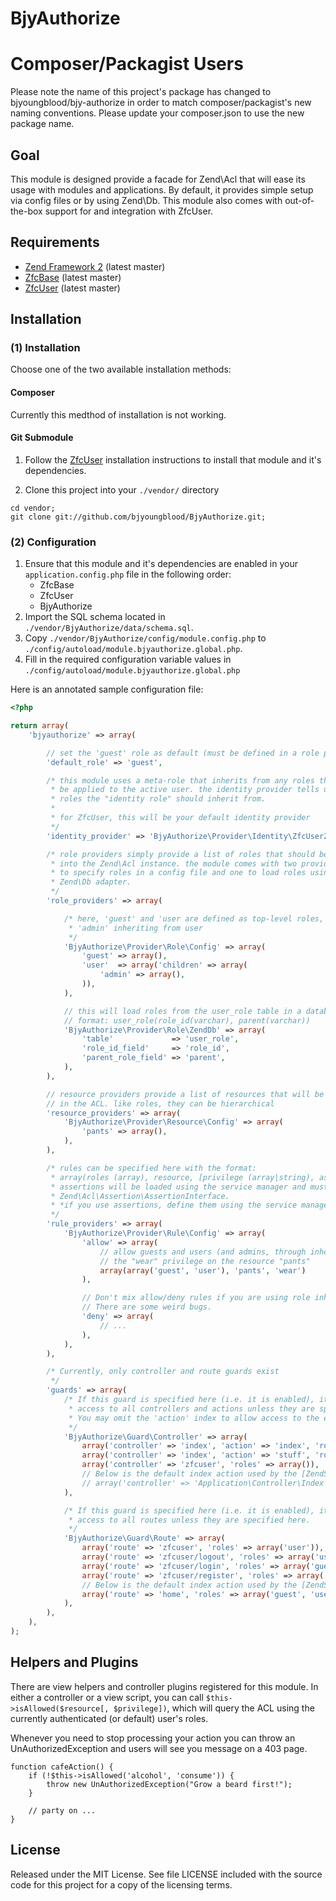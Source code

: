 BjyAuthorize
============

Composer/Packagist Users
========================

Please note the name of this project's package has changed to bjyoungblood/bjy-authorize
in order to match composer/packagist's new naming conventions. Please update your composer.json
to use the new package name.

Goal
----
This module is designed provide a facade for Zend\Acl that will ease
its usage with modules and applications. By default, it provides simple
setup via config files or by using Zend\Db. This module also comes with
out-of-the-box support for and integration with ZfcUser.

Requirements
------------
* [Zend Framework 2](https://github.com/zendframework/zf2) (latest master)
* [ZfcBase](https://github.com/ZF-Commons/ZfcBase) (latest master)
* [ZfcUser](https://github.com/ZF-Commons/ZfcUser) (latest master)

Installation
------------
### (1) Installation

Choose one of the two available installation methods:

#### Composer

Currently this medthod of installation is not working.

#### Git Submodule

1. Follow the [ZfcUser](https://github.com/ZF-Commons/ZfcUser) installation instructions to install that module and it's dependencies.

2. Clone this project into your `./vendor/` directory
```
cd vendor;
git clone git://github.com/bjyoungblood/BjyAuthorize.git;
```

###  (2) Configuration

1. Ensure that this module and it's dependencies are enabled in your `application.config.php` file in the following order:
    * ZfcBase
    * ZfcUser
    * BjyAuthorize
3. Import the SQL schema located in `./vendor/BjyAuthorize/data/schema.sql`.
4. Copy `./vendor/BjyAuthorize/config/module.config.php` to
   `./config/autoload/module.bjyauthorize.global.php`.
5. Fill in the required configuration variable values in  `./config/autoload/module.bjyauthorize.global.php`

Here is an annotated sample configuration file:
```php
<?php

return array(
    'bjyauthorize' => array(

        // set the 'guest' role as default (must be defined in a role provider)
        'default_role' => 'guest',

        /* this module uses a meta-role that inherits from any roles that should
         * be applied to the active user. the identity provider tells us which
         * roles the "identity role" should inherit from.
         *
         * for ZfcUser, this will be your default identity provider
         */
        'identity_provider' => 'BjyAuthorize\Provider\Identity\ZfcUserZendDb',

        /* role providers simply provide a list of roles that should be inserted
         * into the Zend\Acl instance. the module comes with two providers, one
         * to specify roles in a config file and one to load roles using a
         * Zend\Db adapter.
         */
        'role_providers' => array(

            /* here, 'guest' and 'user are defined as top-level roles, with
             * 'admin' inheriting from user
             */
            'BjyAuthorize\Provider\Role\Config' => array(
                'guest' => array(),
                'user'  => array('children' => array(
                    'admin' => array(),
                )),
            ),

            // this will load roles from the user_role table in a database
            // format: user_role(role_id(varchar), parent(varchar))
            'BjyAuthorize\Provider\Role\ZendDb' => array(
                'table'             => 'user_role',
                'role_id_field'     => 'role_id',
                'parent_role_field' => 'parent',
            ),
        ),

        // resource providers provide a list of resources that will be tracked
        // in the ACL. like roles, they can be hierarchical
        'resource_providers' => array(
            'BjyAuthorize\Provider\Resource\Config' => array(
                'pants' => array(),
            ),
        ),

        /* rules can be specified here with the format:
         * array(roles (array), resource, [privilege (array|string), assertion])
         * assertions will be loaded using the service manager and must implement
         * Zend\Acl\Assertion\AssertionInterface.
         * *if you use assertions, define them using the service manager!*
         */
        'rule_providers' => array(
            'BjyAuthorize\Provider\Rule\Config' => array(
                'allow' => array(
                    // allow guests and users (and admins, through inheritance)
                    // the "wear" privilege on the resource "pants"
                    array(array('guest', 'user'), 'pants', 'wear')
                ),

                // Don't mix allow/deny rules if you are using role inheritance.
                // There are some weird bugs.
                'deny' => array(
                    // ...
                ),
            ),
        ),

        /* Currently, only controller and route guards exist
         */
        'guards' => array(
            /* If this guard is specified here (i.e. it is enabled), it will block
             * access to all controllers and actions unless they are specified here.
             * You may omit the 'action' index to allow access to the entire controller
             */
            'BjyAuthorize\Guard\Controller' => array(
                array('controller' => 'index', 'action' => 'index', 'roles' => array('guest','user')),
                array('controller' => 'index', 'action' => 'stuff', 'roles' => array('user')),
                array('controller' => 'zfcuser', 'roles' => array()),
                // Below is the default index action used by the [ZendSkeletonApplication](https://github.com/zendframework/ZendSkeletonApplication)
                // array('controller' => 'Application\Controller\Index', 'roles' => array('guest', 'user')),
            ),

            /* If this guard is specified here (i.e. it is enabled), it will block
             * access to all routes unless they are specified here.
             */
            'BjyAuthorize\Guard\Route' => array(
                array('route' => 'zfcuser', 'roles' => array('user')),
                array('route' => 'zfcuser/logout', 'roles' => array('user')),
                array('route' => 'zfcuser/login', 'roles' => array('guest')),
                array('route' => 'zfcuser/register', 'roles' => array('guest')),
                // Below is the default index action used by the [ZendSkeletonApplication](https://github.com/zendframework/ZendSkeletonApplication)
                array('route' => 'home', 'roles' => array('guest', 'user')),
            ),
        ),
    ),
);
```

Helpers and Plugins
-------------------
There are view helpers and controller plugins registered for this module.
In either a controller or a view script, you can call
```$this->isAllowed($resource[, $privilege])```, which will query the ACL
using the currently authenticated (or default) user's roles.

Whenever you need to stop processing your action you can throw an UnAuthorizedException and users will see you message on a 403 page.

```
function cafeAction() {
    if (!$this->isAllowed('alcohol', 'consume')) {
        throw new UnAuthorizedException("Grow a beard first!");
    }

    // party on ...
}
```

License
-------
Released under the MIT License.  See file LICENSE included with the source
code for this project for a copy of the licensing terms.
